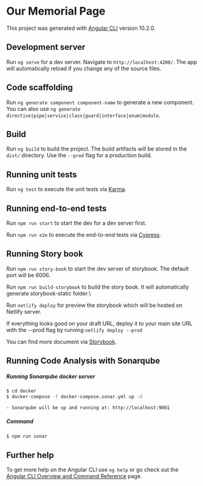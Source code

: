 # Our Memorial Page

This project was generated with [Angular CLI](https://github.com/angular/angular-cli) version 10.2.0.

## Development server

Run `ng serve` for a dev server. Navigate to `http://localhost:4200/`. The app will automatically reload if you change any of the source files.

## Code scaffolding

Run `ng generate component component-name` to generate a new component. You can also use `ng generate directive|pipe|service|class|guard|interface|enum|module`.

## Build

Run `ng build` to build the project. The build artifacts will be stored in the `dist/` directory. Use the `--prod` flag for a production build.

## Running unit tests

Run `ng test` to execute the unit tests via [Karma](https://karma-runner.github.io).

## Running end-to-end tests

Run `npm run start` to start the dev for a dev server first.

Run `npm run e2e` to execute the end-to-end tests via [Cypress](https://www.cypress.io/).

## Running Story book

Run `npm run story-book` to start the dev server of storybook. The default port will be 6006.

Run `npm run build-storybook` to build the story book. It will automatically generate storybook-static folder.\

Run `netlify deploy` for preview the storybook which will be hosted on Netlify server.

If everything looks good on your draft URL, deploy it to your main site URL with the --prod flag by running  `netlify deploy --prod`

You can find more document via [Storybook](https://storybook.js.org/).

## Running Code Analysis with Sonarqube
##### Running Sonarqube docker server

```bash
$ cd docker
$ docker-compose -f docker-compose.sonar.yml up -d 

- Sonarqube will be up and running at: http://localhost:9001
```
##### Command

```bash
$ npm run sonar
```

## Further help

To get more help on the Angular CLI use `ng help` or go check out the [Angular CLI Overview and Command Reference](https://angular.io/cli) page.
